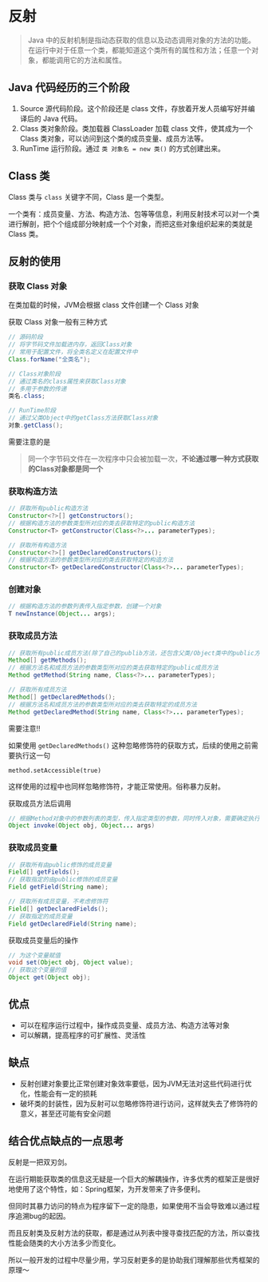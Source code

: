 # 反射

> Java 中的反射机制是指动态获取的信息以及动态调用对象的方法的功能。在运行中对于任意一个类，都能知道这个类所有的属性和方法；任意一个对象，都能调用它的方法和属性。

## Java 代码经历的三个阶段

1. Source 源代码阶段。这个阶段还是 class 文件，存放着开发人员编写好并编译后的 Java 代码。
2. Class 类对象阶段。类加载器 ClassLoader 加载 class 文件，使其成为一个 Class 类对象，可以访问到这个类的成员变量、成员方法等。
3. RunTime 运行阶段。通过 `类 对象名 = new 类()` 的方式创建出来。



## Class 类

Class 类与 `class` 关键字不同，Class 是一个类型。

一个类有：成员变量、方法、构造方法、包等等信息，利用反射技术可以对一个类进行解剖，把个个组成部分映射成一个个对象，而把这些对象组织起来的类就是 Class 类。



## 反射的使用

### 获取 Class 对象

在类加载的时候，JVM会根据 class 文件创建一个 Class 对象

获取 Class 对象一般有三种方式

```java
// 源码阶段
// 将字节码文件加载进内存，返回Class对象
// 常用于配置文件，将全类名定义在配置文件中
Class.forName("全类名");

// Class对象阶段
// 通过类名的class属性来获取Class对象
// 多用于参数的传递
类名.class; 

// RunTime阶段
// 通过父类Object中的getClass方法获取Class对象
对象.getClass(); 
```

需要注意的是

> 同一个字节码文件在一次程序中只会被加载一次，**不论通过哪一种方式获取的Class对象都是同一个**



### 获取构造方法

```java
// 获取所有public构造方法
Constructor<?>[] getConstructors();
// 根据构造方法的参数类型所对应的类去获取特定的public构造方法
Constructor<T> getConstructor(Class<?>... parameterTypes);

// 获取所有构造方法
Constructor<?>[] getDeclaredConstructors();
// 根据构造方法的参数类型所对应的类去获取特定的构造方法
Constructor<T> getDeclaredConstructor(Class<?>... parameterTypes);
```



### 创建对象

```java
// 根据构造方法的参数列表传入指定参数，创建一个对象
T newInstance(Object... args);
```



### 获取成员方法

```java
// 获取所有public成员方法(除了自己的publib方法，还包含父类/Object类中的public方法)
Method[] getMethods();
// 根据方法名和成员方法的参数类型所对应的类去获取特定的public成员方法
Method getMethod(String name, Class<?>... parameterTypes);

// 获取所有成员方法
Method[] getDeclaredMethods();
// 根据方法名和成员方法的参数类型所对应的类去获取特定的成员方法
Method getDeclaredMethod(String name, Class<?>... parameterTypes);
```

需要注意!!

如果使用 `getDeclaredMethods()` 这种忽略修饰符的获取方式，后续的使用之前需要执行这一句

`method.setAccessible(true)` 

这样使用的过程中也同样忽略修饰符，才能正常使用。俗称暴力反射。

获取成员方法后调用

```java
// 根据Method对象中的参数列表的类型，传入指定类型的参数，同时传入对象，需要确定执行哪个对象的方法
Object invoke(Object obj, Object... args)
```



### 获取成员变量

```java
// 获取所有由public修饰的成员变量
Field[] getFields();
// 获取指定的由public修饰的成员变量
Field getField(String name);

// 获取所有成员变量，不考虑修饰符
Field[] getDeclaredFields();
// 获取指定的成员变量
Field getDeclaredField(String name);
```

获取成员变量后的操作

```java
// 为这个变量赋值
void set(Object obj, Object value);
// 获取这个变量的值
Object get(Object obj);
```



## 优点

- 可以在程序运行过程中，操作成员变量、成员方法、构造方法等对象
- 可以解耦，提高程序的可扩展性、灵活性

## 缺点

- 反射创建对象要比正常创建对象效率要低，因为JVM无法对这些代码进行优化，性能会有一定的损耗
- 破坏类的封装性，因为反射可以忽略修饰符进行访问，这样就失去了修饰符的意义，甚至还可能有安全问题

## 结合优点缺点的一点思考

反射是一把双刃剑。

在运行期能获取类的信息这无疑是一个巨大的解耦操作，许多优秀的框架正是很好地使用了这个特性，如：Spring框架，为开发带来了许多便利。

但同时其暴力访问的特点为程序留下一定的隐患，如果使用不当会导致难以通过程序追溯bug的起因。

而且反射类及反射方法的获取，都是通过从列表中搜寻查找匹配的方法，所以查找性能会随类的大小方法多少而变化。

所以一般开发的过程中尽量少用，学习反射更多的是协助我们理解那些优秀框架的原理～